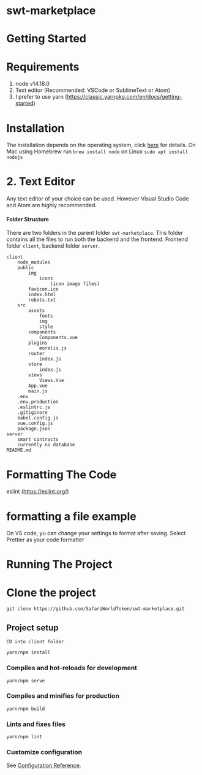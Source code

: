 # swt-marketplace

# Getting Started

# Requirements

1. node v14.18.0
2. Text editor (Recommended: VSCode or SublimeText or Atom)
3. I prefer to use yarn (https://classic.yarnpkg.com/en/docs/getting-started)

# Installation

The installation depends on the operating system, click [here](https://nodejs.org/en/) for details. On Mac using Homebrew run `brew install node` on Linux `sudo apt install nodejs`

# 2. Text Editor

Any text editor of your choice can be used. However Visual Studio Code and Atom are highly recommended.

#### Folder Structure

There are two folders in the parent folder `swt-marketplace`. This folder contains all the files to run both the backend and the frontend. Frontend folder `client`, backend folder `server`.

```
client
    node_modules
    public
        img
            icons
                (icon image files)
        favicon.ico
        index.html
        robots.txt
    src
        assets
            fonts
            img
            style
        components
            Components.vue
        plugins
            moralis.js
        router
            index.js
        store
            index.js
        views
            Views.Vue
        App.vue
        main.js
    .env
    .env.production
    .eslintrc.js
    .gitiginore
    babel.config.js
    vue.config.js
    package.json
server
    smart contracts
    currently no database
README.md

```

# Formatting The Code

eslint (https://eslint.org/)

# formatting a file example

On VS code, yu can change your settings to format after saving.
Select Prettier as your code formatter

# Running The Project

# Clone the project

```
git clone https://github.com/SafariWorldToken/swt-marketplace.git
```

## Project setup

```
CD into client folder
```

```
yarn/npm install
```

### Compiles and hot-reloads for development

```
yarn/npm serve
```

### Compiles and minifies for production

```
yarn/npm build
```

### Lints and fixes files

```
yarn/npm lint
```

### Customize configuration

See [Configuration Reference](https://cli.vuejs.org/config/).
